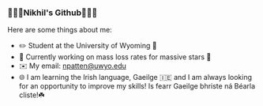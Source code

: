 ### 🦧🦍🦜Nikhil's Github🦜🦍🦧

Here are some things about me:

- ✏️ Student at the University of Wyoming 🤠
- 🔭 Currently working on mass loss rates for massive stars 🌟
- ✉️ My email: npatten@uwyo.edu
- 🌐 I am learning the Irish language, Gaeilge 🇮🇪 and I am always looking for an opportunity to improve my skills! Is fearr Gaeilge bhriste ná Béarla cliste!☘️

